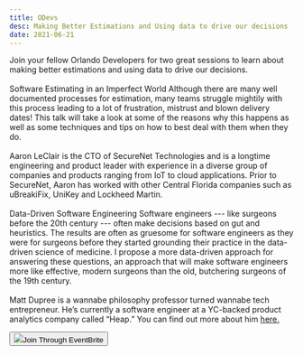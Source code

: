 ```yaml
---
title: ODevs
desc: Making Better Estimations and Using data to drive our decisions
date: 2021-06-21
---
```


Join your fellow Orlando Developers for two great sessions to learn about making better estimations and using data to drive our decisions.
<br/>
<br/>
Software Estimating in an Imperfect World
Although there are many well documented processes for estimation, many teams struggle mightily with this process leading to a lot of frustration, mistrust and blown delivery dates! This talk will take a look at some of the reasons why this happens as well as some techniques and tips on how to best deal with them when they do.
<br/>
<br/>
Aaron LeClair is the CTO of SecureNet Technologies and is a longtime engineering and product leader with  experience in a diverse group of companies and products ranging from IoT to cloud applications. Prior to SecureNet, Aaron has worked with other Central Florida companies such as uBreakiFix, UniKey and Lockheed Martin. 
<br/>
<br/>
Data-Driven Software Engineering
Software engineers --- like surgeons before the 20th century --- often make decisions based on gut and heuristics. The results are often as gruesome for software engineers as they were for surgeons before they started grounding their practice in the data-driven science of medicine. I propose a more data-driven approach for answering these questions, an approach that will make software engineers more like effective, modern surgeons than the old, butchering surgeons of the 19th century.
<br/>
<br/>
Matt Dupree is a wannabe philosophy professor turned wannabe tech entrepreneur. He’s currently a software engineer at a YC-backed product analytics company called “Heap.” You can find out more about him 
<a href="https://www.philosophicalhacker.com/" class="underline hover:text-tPalette4 text-tPalette3">here.</a>

<button href="https://www.eventbrite.com/e/odevs-june-virtual-meetup-tickets-159174769019
" class="flex-col transition duration-500 transform flex items-center px-8 py-2 border rounded-full mt-8 hover:shadow-lg hover:translate-x-1 font-Poppins"><img src="/static/img/eventbrite-logo.png" class="w-12 h-12"/>Join Through EventBrite</button>